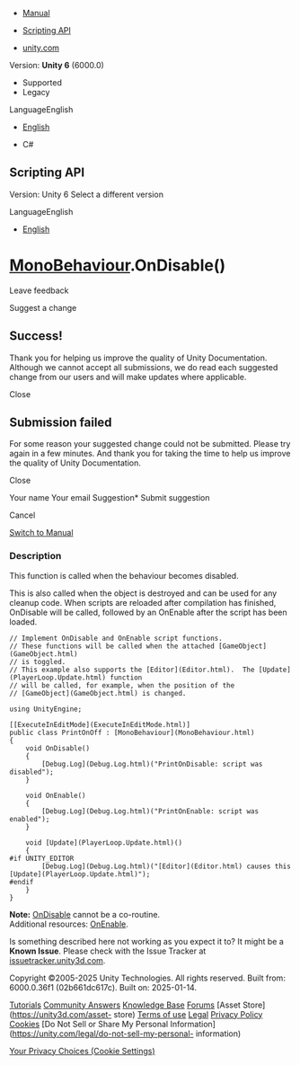 [ ]()

  * [Manual](../Manual/index.html)
  * [Scripting API](../ScriptReference/index.html)

  * [unity.com](https://unity.com/)

Version: **Unity 6** (6000.0)

  * Supported
  * Legacy

LanguageEnglish

  * [English]()

  * C#

[ ](https://docs.unity3d.com)

## Scripting API

Version: Unity 6 Select a different version

LanguageEnglish

  * [English]()

#  [MonoBehaviour](MonoBehaviour.html).OnDisable()

Leave feedback

Suggest a change

## Success!

Thank you for helping us improve the quality of Unity Documentation. Although
we cannot accept all submissions, we do read each suggested change from our
users and will make updates where applicable.

Close

## Submission failed

For some reason your suggested change could not be submitted. Please <a>try
again</a> in a few minutes. And thank you for taking the time to help us
improve the quality of Unity Documentation.

Close

Your name Your email Suggestion* Submit suggestion

Cancel

[Switch to Manual](../Manual/class-MonoBehaviour.html "Go to MonoBehaviour
Component in the Manual")

### Description

This function is called when the behaviour becomes disabled.

This is also called when the object is destroyed and can be used for any
cleanup code. When scripts are reloaded after compilation has finished,
OnDisable will be called, followed by an OnEnable after the script has been
loaded.

    
    
    // Implement OnDisable and OnEnable script functions.
    // These functions will be called when the attached [GameObject](GameObject.html)
    // is toggled.
    // This example also supports the [Editor](Editor.html).  The [Update](PlayerLoop.Update.html) function
    // will be called, for example, when the position of the
    // [GameObject](GameObject.html) is changed.  
      
    using UnityEngine;  
      
    [[ExecuteInEditMode](ExecuteInEditMode.html)]
    public class PrintOnOff : [MonoBehaviour](MonoBehaviour.html)
    {
        void OnDisable()
        {
            [Debug.Log](Debug.Log.html)("PrintOnDisable: script was disabled");
        }  
      
        void OnEnable()
        {
            [Debug.Log](Debug.Log.html)("PrintOnEnable: script was enabled");
        }  
      
        void [Update](PlayerLoop.Update.html)()
        {
    #if UNITY_EDITOR
            [Debug.Log](Debug.Log.html)("[Editor](Editor.html) causes this [Update](PlayerLoop.Update.html)");
    #endif
        }
    }
    

**Note:** [OnDisable](MonoBehaviour.OnDisable.html) cannot be a co-routine.  
Additional resources: [OnEnable](MonoBehaviour.OnEnable.html).

Is something described here not working as you expect it to? It might be a
**Known Issue**. Please check with the Issue Tracker at
[issuetracker.unity3d.com](https://issuetracker.unity3d.com).

Copyright ©2005-2025 Unity Technologies. All rights reserved. Built from:
6000.0.36f1 (02b661dc617c). Built on: 2025-01-14.

[Tutorials](https://unity3d.com/learn) [Community
Answers](https://answers.unity3d.com) [Knowledge
Base](https://support.unity3d.com/hc/en-us)
[Forums](https://forum.unity3d.com) [Asset Store](https://unity3d.com/asset-
store) [Terms of use](https://docs.unity3d.com/Manual/TermsOfUse.html)
[Legal](https://unity.com/legal) [Privacy
Policy](https://unity.com/legal/privacy-policy)
[Cookies](https://unity.com/legal/cookie-policy) [Do Not Sell or Share My
Personal Information](https://unity.com/legal/do-not-sell-my-personal-
information)

[Your Privacy Choices (Cookie Settings)](javascript:void\(0\);)

